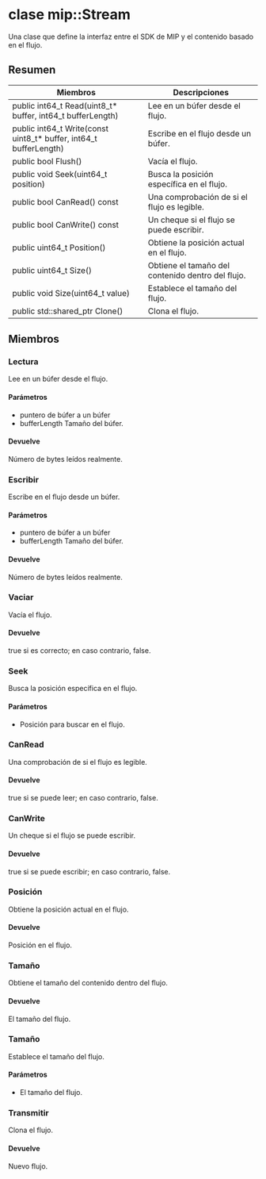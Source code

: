 # <a name="class-mipstream"></a>clase mip::Stream 
Una clase que define la interfaz entre el SDK de MIP y el contenido basado en el flujo.
  
## <a name="summary"></a>Resumen
 Miembros                        | Descripciones                                
--------------------------------|---------------------------------------------
public int64_t Read(uint8_t* buffer, int64_t bufferLength)  |  Lee en un búfer desde el flujo.
public int64_t Write(const uint8_t* buffer, int64_t bufferLength)  |  Escribe en el flujo desde un búfer.
public bool Flush()  |  Vacía el flujo.
public void Seek(uint64_t position)  |  Busca la posición específica en el flujo.
public bool CanRead() const  |  Una comprobación de si el flujo es legible.
public bool CanWrite() const  |  Un cheque si el flujo se puede escribir.
public uint64_t Position()  |  Obtiene la posición actual en el flujo.
public uint64_t Size()  |  Obtiene el tamaño del contenido dentro del flujo.
public void Size(uint64_t value)  |  Establece el tamaño del flujo.
public std::shared_ptr<Stream> Clone()  |  Clona el flujo.
  
## <a name="members"></a>Miembros
  
### <a name="read"></a>Lectura
Lee en un búfer desde el flujo.
  
#### <a name="parameters"></a>Parámetros
* puntero de búfer a un búfer 
* bufferLength Tamaño del búfer. 
  
#### <a name="returns"></a>Devuelve
Número de bytes leídos realmente.
  
### <a name="write"></a>Escribir
Escribe en el flujo desde un búfer.
  
#### <a name="parameters"></a>Parámetros
* puntero de búfer a un búfer 
* bufferLength Tamaño del búfer. 
  
#### <a name="returns"></a>Devuelve
Número de bytes leídos realmente.
  
### <a name="flush"></a>Vaciar
Vacía el flujo.
  
#### <a name="returns"></a>Devuelve
true si es correcto; en caso contrario, false.
  
### <a name="seek"></a>Seek
Busca la posición específica en el flujo.
  
#### <a name="parameters"></a>Parámetros
* Posición para buscar en el flujo.
  
### <a name="canread"></a>CanRead
Una comprobación de si el flujo es legible.
  
#### <a name="returns"></a>Devuelve
true si se puede leer; en caso contrario, false.
  
### <a name="canwrite"></a>CanWrite
Un cheque si el flujo se puede escribir.
  
#### <a name="returns"></a>Devuelve
true si se puede escribir; en caso contrario, false.
  
### <a name="position"></a>Posición
Obtiene la posición actual en el flujo.
  
#### <a name="returns"></a>Devuelve
Posición en el flujo.
  
### <a name="size"></a>Tamaño
Obtiene el tamaño del contenido dentro del flujo.
  
#### <a name="returns"></a>Devuelve
El tamaño del flujo.
  
### <a name="size"></a>Tamaño
Establece el tamaño del flujo.
  
#### <a name="parameters"></a>Parámetros
* El tamaño del flujo.
  
### <a name="stream"></a>Transmitir
Clona el flujo.
  
#### <a name="returns"></a>Devuelve
Nuevo flujo.